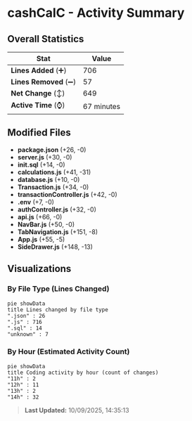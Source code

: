 # cashCalC - Activity Summary 

## Overall Statistics

| Stat                   | Value                                                             |
| ---------------------- | ----------------------------------------------------------------- |
| **Lines Added** (➕)   | 706                                          |
| **Lines Removed** (➖) | 57                                        |
| **Net Change** (↕)    | 649                |
| **Active Time** (⌚)   | 67 minutes |


## Modified Files
- **package.json** (+26, -0)
- **server.js** (+30, -0)
- **init.sql** (+14, -0)
- **calculations.js** (+41, -31)
- **database.js** (+10, -0)
- **Transaction.js** (+34, -0)
- **transactionController.js** (+42, -0)
- **.env** (+7, -0)
- **authController.js** (+32, -0)
- **api.js** (+66, -0)
- **NavBar.js** (+50, -0)
- **TabNavigation.js** (+151, -8)
- **App.js** (+55, -5)
- **SideDrawer.js** (+148, -13)

## Visualizations

### By File Type (Lines Changed)

```mermaid
pie showData
title Lines changed by file type
".json" : 26
".js" : 716
".sql" : 14
"unknown" : 7
```

### By Hour (Estimated Activity Count)

```mermaid
pie showData
title Coding activity by hour (count of changes)
"11h" : 2
"12h" : 11
"13h" : 2
"14h" : 32
```


> **Last Updated:** 10/09/2025, 14:35:13